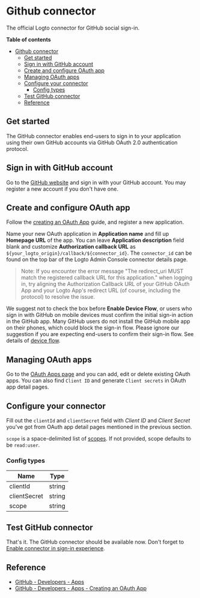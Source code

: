 # Github connector

The official Logto connector for GitHub social sign-in.

**Table of contents**

- [Github connector](#github-connector)
  - [Get started](#get-started)
  - [Sign in with GitHub account](#sign-in-with-github-account)
  - [Create and configure OAuth app](#create-and-configure-oauth-app)
  - [Managing OAuth apps](#managing-oauth-apps)
  - [Configure your connector](#configure-your-connector)
    - [Config types](#config-types)
  - [Test GitHub connector](#test-github-connector)
  - [Reference](#reference)

## Get started

The GitHub connector enables end-users to sign in to your application using their own GitHub accounts via GitHub OAuth 2.0 authentication protocol.

## Sign in with GitHub account

Go to the [GitHub website](https://github.com/) and sign in with your GitHub account. You may register a new account if you don't have one.

## Create and configure OAuth app

Follow the [creating an OAuth App](https://docs.github.com/en/developers/apps/building-oauth-apps/creating-an-oauth-app) guide, and register a new application.

Name your new OAuth application in **Application name** and fill up **Homepage URL** of the app.
You can leave **Application description** field blank and customize **Authorization callback URL** as `${your_logto_origin}/callback/${connector_id}`. The `connector_id` can be found on the top bar of the Logto Admin Console connector details page.

> Note: If you encounter the error message "The redirect_uri MUST match the registered callback URL for this application." when logging in, try aligning the Authorization Callback URL of your GitHub OAuth App and your Logto App's redirect URL (of course, including the protocol) to resolve the issue.

We suggest not to check the box before **Enable Device Flow**, or users who sign in with GitHub on mobile devices must confirm the initial sign-in action in the GitHub app. Many GitHub users do not install the GitHub mobile app on their phones, which could block the sign-in flow. Please ignore our suggestion if you are expecting end-users to confirm their sign-in flow. See details of [device flow](https://docs.github.com/en/developers/apps/building-oauth-apps/authorizing-oauth-apps#device-flow).

## Managing OAuth apps

Go to the [OAuth Apps page](https://github.com/settings/developers) and you can add, edit or delete existing OAuth apps.
You can also find `Client ID` and generate `Client secrets` in OAuth app detail pages.

## Configure your connector

Fill out the `clientId` and `clientSecret` field with _Client ID_ and _Client Secret_ you've got from OAuth app detail pages mentioned in the previous section.

`scope` is a space-delimited list of [scopes](https://docs.github.com/en/apps/oauth-apps/building-oauth-apps/scopes-for-oauth-apps). If not provided, scope defaults to be `read:user`.

### Config types

| Name         | Type   |
|--------------|--------|
| clientId     | string |
| clientSecret | string |
| scope        | string |


## Test GitHub connector

That's it. The GitHub connector should be available now. Don't forget to [Enable connector in sign-in experience](https://docs.logto.io/docs/recipes/configure-connectors/social-connector/enable-social-sign-in/).

## Reference

- [GitHub - Developers - Apps](https://docs.github.com/en/developers/apps/getting-started-with-apps/about-apps)
- [GitHub - Developers - Apps - Creating an OAuth App](https://docs.github.com/en/developers/apps/building-oauth-apps/creating-an-oauth-app)
